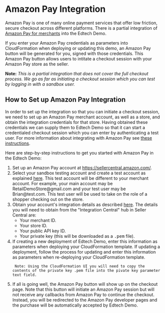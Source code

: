 # Amazon Pay Integration

Amazon Pay is one of many online payment services that offer low friction,
secure checkout across different platforms. There is a partial integration of
<a href="sellercentral.amazon.com/">Amazon Pay for merchants</a>
into the Edtech Demo.
    
If you enter your Amazon Pay credentials as parameters into CloudFormation when
deploying or updating this demo, an Amazon Pay button will be generated for you,
signed with those credentials. This Amazon Pay button allows users to intitate a
checkout session with your Amazon Pay store as the seller.


**Note:** *This is a partial integration that does not cover the full checkout process.
We go as far as initiating a checkout session which you can test by logging in with a sandbox user.*

## How to Set up Amazon Pay Integration

In order to set up the integration so that you can initiate a checkout session, we need to set up an
Amazon Pay merchant account, as well as a store, and obtain the integration credentials for that store. Having
obtained these credentials we can supply them to Edtech Demo so that it can start a credentialed
checkout session which you can enter by authenticating a test user. For more information about integrating
with Amazon Pay see <a href="https://developer.amazon.com/docs/amazon-pay-checkout/get-set-up-for-integration.html">
these instructions</a>.

Here are step-by-step instructions to get you started with Amazon Pay in the Edtech Demo:
<ol>
  <li>Set up an Amazon Pay account at <a href="https://sellercentral.amazon.com/">
    https://sellercentral.amazon.com/</a>.
  </li>
  <li>Select your sandbox testing account and create a test account as explained
    <a href="https://developer.amazon.com/docs/amazon-pay-checkout/amazon-pay-sandbox-accounts.html">
      here</a>. This test account will be different to your merchant account. For example, your main
    account may be <span class="code-text">RetailDemoStore@gmail.com</span> and your test user may be
    <span class="code-text">Brian@test.com</span>. This test user will be used to take on the role of a shopper
    checking out on the store.
  </li>
  <li>Obtain your account's integration details as described
    <a href="https://developer.amazon.com/docs/amazon-pay-checkout/get-set-up-for-integration.html#5-get-your-public-key-id">
      here</a>. The details you will need to obtain from the "Integration Central" hub in Seller Central are:
    <ul>
      <li>Your merchant ID.</li>
      <li>Your store ID.</li>
      <li>Your public API key ID.</li>
      <li>Your private key (this will be downloaded as a <tt>.pem</tt> file).</li>
    </ul>
  </li>
  <li>
    If creating a new deployment of Edtech Demo, enter this information as parameters when deploying your
    CloudFormation template. If updating a deployment, follow the process for updating and enter
    this information as parameters when re-deploying your CloudFormation template.
     
     Note: Using the CloudFormation UI you will need to copy the contents of the private key .pem file into the pivate key parameter text field.
  </li>
  <li>
    If all is going well, the Amazon Pay button will show up on the checkout page. Note that this button will
    initiate an Amazon Pay session but will not receive any callbacks from Amazon Pay to continue the checkout.
    Instead, you will be redirected to the Amazon Pay developer pages and the purchase will be automatically
    accepted by Edtech Demo.
  </li>
</ol>
